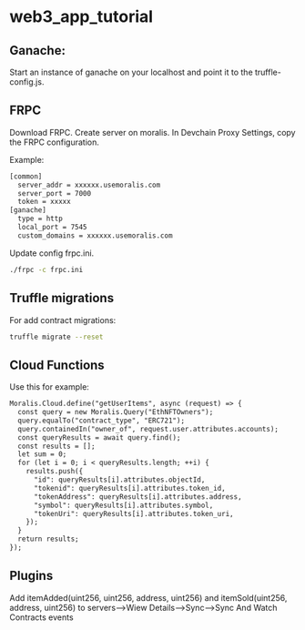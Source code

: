# web3_app_tutorial


## Ganache:

Start an instance of ganache on your localhost and point it to the truffle-config.js.

## FRPC
Download FRPC.
Create server on moralis.
In Devchain Proxy Settings, copy the FRPC configuration.

Example:

```txt
[common]
  server_addr = xxxxxx.usemoralis.com
  server_port = 7000
  token = xxxxx
[ganache]
  type = http
  local_port = 7545
  custom_domains = xxxxxx.usemoralis.com
```
Update config frpc.ini.

```bash
./frpc -c frpc.ini 
```
## Truffle migrations

For add contract migrations:
```bash
truffle migrate --reset
```

## Cloud Functions

Use this for example:

```txt
Moralis.Cloud.define("getUserItems", async (request) => {
  const query = new Moralis.Query("EthNFTOwners");
  query.equalTo("contract_type", "ERC721");
  query.containedIn("owner_of", request.user.attributes.accounts);
  const queryResults = await query.find();
  const results = [];
  let sum = 0;
  for (let i = 0; i < queryResults.length; ++i) {
    results.push({
      "id": queryResults[i].attributes.objectId,
      "tokenid": queryResults[i].attributes.token_id,
      "tokenAddress": queryResults[i].attributes.address,
      "symbol": queryResults[i].attributes.symbol,
      "tokenUri": queryResults[i].attributes.token_uri,
    });
  }
  return results;
});
```

## Plugins

Add itemAdded(uint256, uint256, address, uint256)
and itemSold(uint256, address, uint256)
to servers-->Wiew Details-->Sync-->Sync And Watch Contracts events

